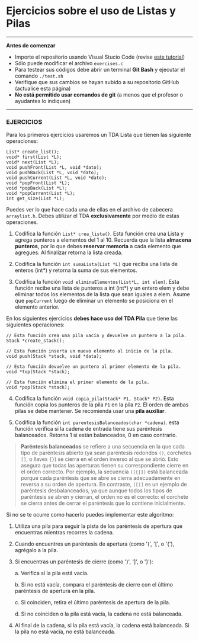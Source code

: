 

Ejercicios sobre el uso de Listas y Pilas
=====


---
**Antes de comenzar**

* Importe el repositorio usando Visual Stucio Code (revise [este tutorial](https://chartreuse-goal-d5c.notion.site/C-mo-comenzar-con-los-labs-b4dd8c7abc5a425d8f25e2eaa060e5b5?pvs=4))
* Sólo puede modificar el archivo `exercises.c` 
* Para testear sus códigos debe abrir un terminal **Git Bash** y ejecutar el comando `./test.sh`
* Verifique que sus cambios se hayan subido a su repositorio GitHub (actualice esta página)
* **No está permitido usar comandos de git** (a menos que el profesor o ayudantes lo indiquen)
---

### EJERCICIOS

Para los primeros ejercicios usaremos un TDA Lista que tienen las siguiente operaciones:

````
List* create_list();
void* first(List *L);
void* next(List *L);
void pushFront(List *L, void *dato);
void pushBack(List *L, void *dato);
void pushCurrent(List *L, void *dato);
void *popFront(List *L);
void *popBack(List *L);
void *popCurrent(List *L);
int get_size(List *L);
````
Puedes ver lo que hace cada una de ellas en el archivo de cabecera `arraylist.h`. Debes utilizar el TDA **exclusivamente** por medio de estas operaciones.

1. Codifica la función `List* crea_lista()`. Esta función crea una Lista y agrega punteros a elementos del 1 al 10.
    Recuerda que la lista **almacena punteros**, por lo que debes **reservar memoria** a cada elemento que agregues. 
    Al finalizar retorna la lista creada.

2. Codifica la función `int sumaLista(List *L)` que reciba una lista de enteros (int*) y retorna la suma de sus elementos.

3. Codifica la función `void eliminaElementos(List*L, int elem)`. Esta función recibe una lista de punteros a int (int*) y un entero elem y debe eliminar todos los elementos de la lista que sean iguales a elem.
Asume que ``popCurrent`` luego de eliminar un elemento se
posiciona en el elemento anterior.

En los siguientes ejercicios **debes hace uso del TDA Pila** que tiene las siguientes operaciones:
````
// Esta función crea una pila vacía y devuelve un puntero a la pila.
Stack *create_stack();

// Esta función inserta un nuevo elemento al inicio de la pila.
void push(Stack *stack, void *data);

// Esta función devuelve un puntero al primer elemento de la pila.
void *top(Stack *stack);

// Esta función elimina el primer elemento de la pila.
void *pop(Stack *stack);
````

4. Codifica la función `void copia_pila(Stack* P1, Stack* P2)`. Esta función copia los punteros de la pila `P1` en la pila `P2`.
El orden de ambas pilas se debe mantener.
Se recomienda usar una **pila auxiliar**.

5. Codifica la función `int parentesisBalanceados(char *cadena)`. esta función verifica si la cadena de entrada tiene sus paréntesis balanceados. 
Retorna 1 si están balanceados, 0 en caso contrario.


> **Paréntesis balanceados** se refiere a una secuencia en la que cada tipo de paréntesis abierto (ya sean paréntesis redondos `()`, corchetes `[]`, o llaves `{}`) se cierra en el orden inverso al que se abrió. Esto asegura que todas las aperturas tienen su correspondiente cierre en el orden correcto. 
  Por ejemplo, la secuencia `([{}])` está balanceada porque cada paréntesis que se abre se cierra adecuadamente en reversa a su orden de apertura. 
  En contraste, `([)]` es un ejemplo de paréntesis desbalanceados, ya que aunque todos los tipos de paréntesis se abren y cierran, el orden no es el correcto: el corchete se cierra antes de cerrar el paréntesis que lo contiene inicialmente.

Si no se te ocurre como hacerlo puedes implementar este algoritmo:

1. Utiliza una pila para seguir la pista de los paréntesis de apertura que encuentras mientras recorres la cadena.
2. Cuando encuentres un paréntesis de apertura (como '(', '[', o '{'), agrégalo a la pila.
3. Si encuentras un paréntesis de cierre (como ')', ']', o '}'):
   
   a. Verifica si la pila está vacía.
   
   b. Si no está vacía, compara el paréntesis de cierre con el último paréntesis de apertura en la pila.
   
   c. Si coinciden, retira el último paréntesis de apertura de la pila.

    d. Si no coinciden o la pila está vacía, la cadena no está balanceada.

4. Al final de la cadena, si la pila está vacía, la cadena está balanceada. Si la pila no está vacía, no está balanceada.
